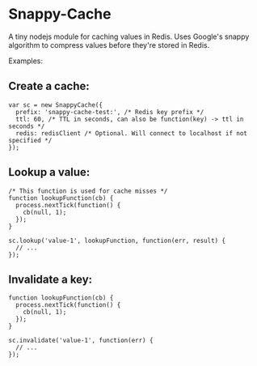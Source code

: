 Snappy-Cache
=================

A tiny nodejs module for caching values in Redis. Uses Google's snappy
algorithm to compress values before they're stored in Redis.

Examples:


Create a cache:
---------------

```
var sc = new SnappyCache({
  prefix: 'snappy-cache-test:', /* Redis key prefix */
  ttl: 60, /* TTL in seconds, can also be function(key) -> ttl in seconds */
  redis: redisClient /* Optional. Will connect to localhost if not specified */
});
```

Lookup a value:
---------------
```
/* This function is used for cache misses */
function lookupFunction(cb) {
  process.nextTick(function() {
    cb(null, 1);
  });
}

sc.lookup('value-1', lookupFunction, function(err, result) {
  // ...
});
```

Invalidate a key:
-----------------

```
function lookupFunction(cb) {
  process.nextTick(function() {
    cb(null, 1);
  });
}

sc.invalidate('value-1', function(err) {
  // ...
});
```


